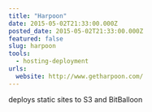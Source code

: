 ```yaml
---
title: "Harpoon"
date: 2015-05-02T21:33:00.000Z
posted_date: 2015-05-02T21:33:00.000Z
featured: false
slug: harpoon
tools: 
  - hosting-deployment
urls:
  website: http://www.getharpoon.com/
---
```

deploys static sites to S3 and BitBalloon




